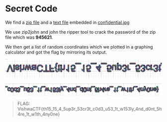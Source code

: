 # Secret Code

We find a [zip file](_confidential.jpg.extracted/5ecr3t_c0de.zip) and a [text file](_confidential.jpg.extracted/helper.txt) embedded in [confidential.jpg](confidential.jpg)

We use zip2john and john the ripper tool to crack the password of the zip file which was **945621**.

We then get a list of random coordinates which we plotted in a graphing calculator and got the flag by mirroring its output.

![flag1](flag1.jpeg)

![flag2](flag2.jpeg)

>FLAG: VishwaCTF{th15_15_4_5up3r_53cr3t_c0d3_u53_1t_w153ly_4nd_d0nt_5h4re_1t_w1th_4ny0ne}

